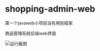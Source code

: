 # shopping-admin-web
第一个javaweb小项目没有用到框架

商品管理系统后端web界面

![运行截图](https://z3.ax1x.com/2021/07/13/WE0wAf.png)

